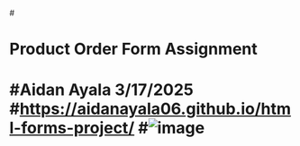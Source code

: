 #<h1>Product Order Form Assignment<h1>
#Aidan Ayala 3/17/2025
#https://aidanayala06.github.io/html-forms-project/
#![image](https://github.com/user-attachments/assets/6da662f8-0717-4d38-8c9c-f1519306d56a)

